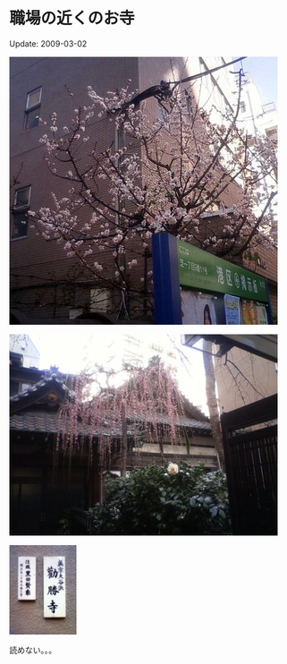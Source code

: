 # 職場の近くのお寺

Update: 2009-03-02

![](20090302_0.jpg)

![](20090302_1.jpg)

![](20090302_2.jpg)

読めない。。。
